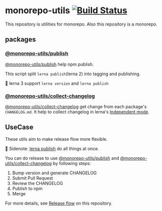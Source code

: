# monorepo-utils [![Build Status](https://travis-ci.org/azu/monorepo-utils.svg?branch=master)](https://travis-ci.org/azu/monorepo-utils)

This repository is utilities for monorepo.
Also this repository is a monorepo.

## packages

### [@monorepo-utils/publish](./packages/@monorepo-utils/publish)

[@monorepo-utils/publish](./packages/@monorepo-utils/publish) help npm publish.

This script split `lerna publish`(lerna 2) into tagging and publishing.

:memo: lerna 3 support `lerna version` and `lerna publish`

### [@monorepo-utils/collect-changelog](./packages/@monorepo-utils/collect-changelog)

[@monorepo-utils/collect-changelog](./packages/@monorepo-utils/collect-changelog) get change from each package's `CHANGELOG.md`.
It help to collect changelog in lerna's [Independent mode](https://github.com/lerna/lerna#independent-mode---independent).


## UseCase

These utils aim to make release flow more flexible.

:memo: Sidenote: [lerna publish](https://github.com/lerna/lerna/blob/master/commands/publish#readme) do all things at once.

You can do release to use [@monorepo-utils/publish](./packages/@monorepo-utils/publish) and [@monorepo-utils/collect-changelog](./packages/@monorepo-utils/collect-changelog) by following steps: 

1. Bump version and generate CHANGELOG
2. Submit Pull Request
3. Review the CHANGELOG
4. Publish to npm
5. Merge

For more details, see [Release flow](https://github.com/azu/monorepo-utils/blob/master/.github/CONTRIBUTING.md#release-flow) on this repository.
